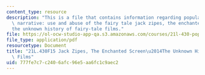 ```yaml
---
content_type: resource
description: "This is a file that contains information regarding popular culture and\
  \ narrative: use and abuse of the fairy tale jack zipes, the enchanted screen\u2014\
  the unknown history of fairy-tale films."
file: https://ol-ocw-studio-app-qa.s3.amazonaws.com/courses/21l-430-popular-culture-and-narrative-use-and-abuse-of-the-fairy-tale-fall-2015/777fe7c7c2406afc96e5aa6fc1c9aec2_MIT21L_430F15_TheEnchanted.pdf
file_type: application/pdf
resourcetype: Document
title: "21L.430F15 Jack Zipes, The Enchanted Screen\u2014The Unknown History of Fairy-Tale\
  \ Films"
uid: 777fe7c7-c240-6afc-96e5-aa6fc1c9aec2
---
```

